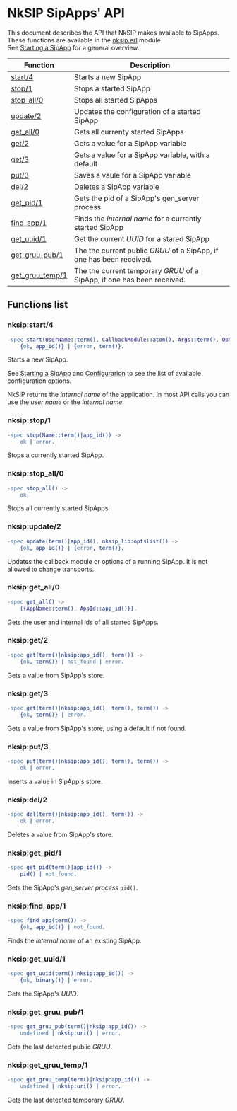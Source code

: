 # NkSIP SipApps' API

This document describes the API that NkSIP makes available to SipApps.<br/>
These functions are available in the [nksip.erl](../../src/nksip.erl) module.<br/>
See [Starting a SipApp](../guide/start_a_sipapp.md) for a general overview.


Function|Description
---|---
[start/4](#start4)|Starts a new SipApp
[stop/1](#stop1)|Stops a started SipApp
[stop_all/0](#stop_all/0)|Stops all started SipApps
[update/2](#update/2)|Updates the configuration of a started SipApp
[get_all/0](#get_all0)|Gets all currenty started SipApps
[get/2](#get2)|Gets a value for a SipApp variable
[get/3](#get3)|Gets a value for a SipApp variable, with a default
[put/3](#put3)|Saves a vaule for a SipApp variable
[del/2](#del2)|Deletes a SipApp variable
[get_pid/1](#get_pid1)|Gets the pid of a SipApp's gen_server process
[find_app/1](#find_app1)|Finds the _internal name_ for a currently started SipApp
[get_uuid/1](#get_uuid/1)|Get the current _UUID_ for a stared SipApp
[get_gruu_pub/1](#get_gruu_pub1)|The the current public _GRUU_ of a SipApp, if one has been received.
[get_gruu_temp/1](#get_gruu_temp1)|The the current temporary _GRUU_ of a SipApp, if one has been received.


## Functions list

### nksip:start/4
```erlang
-spec start(UserName::term(), CallbackModule::atom(), Args::term(), Opts::nksip_lib:optslist()) -> 
	{ok, app_id()} | {error, term()}.
```

Starts a new SipApp. 

See [Starting a SipApp](../guide/start_a_sipapp.md) and [Configurarion](../reference/configuration.md) to see the list of available configuration options. 

NkSIP returns the _internal name_ of the application. In most API calls you can use the _user name_ or the _internal name_.


### nksip:stop/1
```erlang
-spec stop(Name::term()|app_id()) -> 
    ok | error.
```
Stops a currently started SipApp.


### nksip:stop_all/0
```erlang
-spec stop_all() -> 
   	ok.
```
Stops all currently started SipApps.


### nksip:update/2
```erlang
-spec update(term()|app_id(), nksip_lib:optslist()) ->
    {ok, app_id()} | {error, term()}.
```
Updates the callback module or options of a running SipApp. It is not allowed to change transports.


### nksip:get_all/0
```erlang
-spec get_all() ->
    [{AppName::term(), AppId::app_id()}].
```
Gets the user and internal ids of all started SipApps.


### nksip:get/2
```erlang
-spec get(term()|nksip:app_id(), term()) ->
    {ok, term()} | not_found | error.
```
Gets a value from SipApp's store.


### nksip:get/3
```erlang
-spec get(term()|nksip:app_id(), term(), term()) ->
    {ok, term()} | error.
```
Gets a value from SipApp's store, using a default if not found.


### nksip:put/3
```erlang
-spec put(term()|nksip:app_id(), term(), term()) ->
    ok | error.
```
Inserts a value in SipApp's store.


### nksip:del/2
```erlang
-spec del(term()|nksip:app_id(), term()) ->
    ok | error.
```
Deletes a value from SipApp's store.


### nksip:get_pid/1
```erlang
-spec get_pid(term()|app_id()) -> 
    pid() | not_found.
```
Gets the SipApp's _gen_server process_ `pid()`.


### nksip:find_app/1
```erlang
-spec find_app(term()) ->
    {ok, app_id()} | not_found.
```
Finds the _internal name_ of an existing SipApp.


### nksip:get_uuid/1
```erlang
-spec get_uuid(term()|nksip:app_id()) -> 
    {ok, binary()} | error.
```
Gets the SipApp's _UUID_.


### nksip:get_gruu_pub/1
```erlang
-spec get_gruu_pub(term()|nksip:app_id()) ->
    undefined | nksip:uri() | error.
```
Gets the last detected public _GRUU_.


### nksip:get_gruu_temp/1
```erlang
-spec get_gruu_temp(term()|nksip:app_id()) ->
    undefined | nksip:uri() | error.
```
Gets the last detected temporary _GRUU_.


